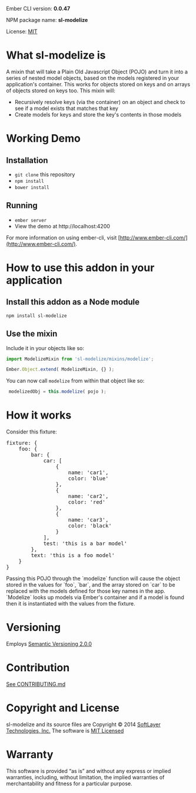 Ember CLI version: **0.0.47**

NPM package name: **sl-modelize**

License: [MIT](LICENSE.md)


# What sl-modelize is

A mixin that will take a Plain Old Javascript Object (POJO) and turn it into a series of nested model objects, based on
the models registered in your application's container.  This works for objects stored on keys and on arrays of objects
stored on keys too.  This mixin will:

* Recursively resolve keys (via the container) on an object and check to see if a model exists that matches that key
* Create models for keys and store the key's contents in those models



# Working Demo

## Installation

* `git clone` this repository
* `npm install`
* `bower install`

## Running

* `ember server`
* View the demo at http://localhost:4200

For more information on using ember-cli, visit [http://www.ember-cli.com/](http://www.ember-cli.com/).



# How to use this addon in your application

## Install this addon as a Node module

```
npm install sl-modelize
```

## Use the mixin

Include it in your objects like so:

```javascript
import ModelizeMixin from 'sl-modelize/mixins/modelize';

Ember.Object.extend( ModelizeMixin, {} );
```

You can now call `modelize` from within that object like so:

```javascript
 modelizedObj = this.modelize( pojo );
```



# How it works

<p>Consider this fixture:</p>
<pre>
fixture: {
    foo: {
        bar: {
            car: [
                {
                    name: 'car1',
                    color: 'blue'
                },
                {
                    name: 'car2',
                    color: 'red'
                },
                {
                    name: 'car3',
                    color: 'black'
                }
            ],
            test: 'this is a bar model'
        },
        text: 'this is a foo model'
    }
}
</pre>

<p>Passing this POJO through the `modelize` function will cause the object stored in the values for `foo`, `bar`, and
the array stored on `car` to be replaced with the models defined for those key names in the app.  `Modelize` looks up
models via Ember's container and if a model is found then it is instantiated with the values from the fixture.<p>



# Versioning
Employs [Semantic Versioning 2.0.0](http://semver.org/)



# Contribution
[See CONTRIBUTING.md](CONTRIBUTING.md)



# Copyright and License
sl-modelize and its source files are Copyright © 2014 [SoftLayer Technologies, Inc.](http://www.softlayer.com/) The
software is [MIT Licensed](LICENSE.md)



# Warranty
This software is provided “as is” and without any express or implied warranties, including, without limitation, the
implied warranties of merchantability and fitness for a particular purpose.